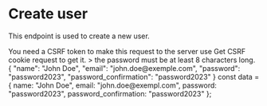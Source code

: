# Create user

This endpoint is used to create a new user.

<note>
    You need a CSRF token to make this request to the server use Get CSRF cookie request to get it.
</note>
> the password must be at least 8 characters long.
<api-endpoint openapi-path="./../openapi.yaml" endpoint="/api/register" method="POST">
    <request>
        <sample lang="JSON" title="Payload">
        {
            "name": "John Doe",
            "email": "john.doe@exemple.com",
            "password": "password2023", 
            "password_confirmation": "password2023"
        }
        </sample>
        <sample lang="javascript" title="JavaScript">
        const data = {
            name: "John Doe",
            email: "john.doe@exempl.com",
            password: "password2023",
            password_confirmation: "password2023"
        };
        </sample>
    </request>
</api-endpoint>